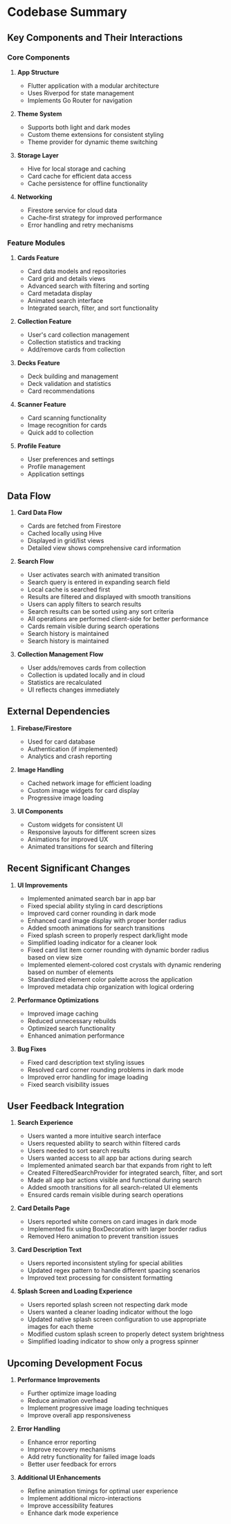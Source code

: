 # Codebase Summary

## Key Components and Their Interactions

### Core Components

1. **App Structure**
   - Flutter application with a modular architecture
   - Uses Riverpod for state management
   - Implements Go Router for navigation

2. **Theme System**
   - Supports both light and dark modes
   - Custom theme extensions for consistent styling
   - Theme provider for dynamic theme switching

3. **Storage Layer**
   - Hive for local storage and caching
   - Card cache for efficient data access
   - Cache persistence for offline functionality

4. **Networking**
   - Firestore service for cloud data
   - Cache-first strategy for improved performance
   - Error handling and retry mechanisms

### Feature Modules

1. **Cards Feature**
   - Card data models and repositories
   - Card grid and details views
   - Advanced search with filtering and sorting
   - Card metadata display
   - Animated search interface
   - Integrated search, filter, and sort functionality

2. **Collection Feature**
   - User's card collection management
   - Collection statistics and tracking
   - Add/remove cards from collection

3. **Decks Feature**
   - Deck building and management
   - Deck validation and statistics
   - Card recommendations

4. **Scanner Feature**
   - Card scanning functionality
   - Image recognition for cards
   - Quick add to collection

5. **Profile Feature**
   - User preferences and settings
   - Profile management
   - Application settings

## Data Flow

1. **Card Data Flow**
   - Cards are fetched from Firestore
   - Cached locally using Hive
   - Displayed in grid/list views
   - Detailed view shows comprehensive card information
2. **Search Flow**
   - User activates search with animated transition
   - Search query is entered in expanding search field
   - Local cache is searched first
   - Results are filtered and displayed with smooth transitions
   - Users can apply filters to search results
   - Search results can be sorted using any sort criteria
   - All operations are performed client-side for better performance
   - Cards remain visible during search operations
   - Search history is maintained
   - Search history is maintained

3. **Collection Management Flow**
   - User adds/removes cards from collection
   - Collection is updated locally and in cloud
   - Statistics are recalculated
   - UI reflects changes immediately

## External Dependencies

1. **Firebase/Firestore**
   - Used for card database
   - Authentication (if implemented)
   - Analytics and crash reporting

2. **Image Handling**
   - Cached network image for efficient loading
   - Custom image widgets for card display
   - Progressive image loading

3. **UI Components**
   - Custom widgets for consistent UI
   - Responsive layouts for different screen sizes
   - Animations for improved UX
   - Animated transitions for search and filtering

## Recent Significant Changes

1. **UI Improvements**
   - Implemented animated search bar in app bar
   - Fixed special ability styling in card descriptions
   - Improved card corner rounding in dark mode
   - Enhanced card image display with proper border radius
   - Added smooth animations for search transitions
   - Fixed splash screen to properly respect dark/light mode
   - Simplified loading indicator for a cleaner look
   - Fixed card list item corner rounding with dynamic border radius based on view size
   - Implemented element-colored cost crystals with dynamic rendering based on number of elements
   - Standardized element color palette across the application
   - Improved metadata chip organization with logical ordering

2. **Performance Optimizations**
   - Improved image caching
   - Reduced unnecessary rebuilds
   - Optimized search functionality
   - Enhanced animation performance

3. **Bug Fixes**
   - Fixed card description text styling issues
   - Resolved card corner rounding problems in dark mode
   - Improved error handling for image loading
   - Fixed search visibility issues

## User Feedback Integration

1. **Search Experience**
   - Users wanted a more intuitive search interface
   - Users requested ability to search within filtered cards
   - Users needed to sort search results
   - Users wanted access to all app bar actions during search
   - Implemented animated search bar that expands from right to left
   - Created FilteredSearchProvider for integrated search, filter, and sort
   - Made all app bar actions visible and functional during search
   - Added smooth transitions for all search-related UI elements
   - Ensured cards remain visible during search operations

2. **Card Details Page**
   - Users reported white corners on card images in dark mode
   - Implemented fix using BoxDecoration with larger border radius
   - Removed Hero animation to prevent transition issues

3. **Card Description Text**
   - Users reported inconsistent styling for special abilities
   - Updated regex pattern to handle different spacing scenarios
   - Improved text processing for consistent formatting

4. **Splash Screen and Loading Experience**
   - Users reported splash screen not respecting dark mode
   - Users wanted a cleaner loading indicator without the logo
   - Updated native splash screen configuration to use appropriate images for each theme
   - Modified custom splash screen to properly detect system brightness
   - Simplified loading indicator to show only a progress spinner

## Upcoming Development Focus

1. **Performance Improvements**
   - Further optimize image loading
   - Reduce animation overhead
   - Implement progressive image loading techniques
   - Improve overall app responsiveness

2. **Error Handling**
   - Enhance error reporting
   - Improve recovery mechanisms
   - Add retry functionality for failed image loads
   - Better user feedback for errors

3. **Additional UI Enhancements**
   - Refine animation timings for optimal user experience
   - Implement additional micro-interactions
   - Improve accessibility features
   - Enhance dark mode experience
